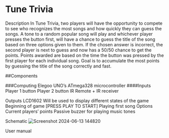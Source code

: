 # Tune Trivia

Description
In Tune Trivia, two players will have the opportunity to compete to see who recognizes the most songs and how quickly they can guess the songs. A tone to a random popular song will play and whichever player presses the button first, will have a chance to guess the title of the song based on three options given to them. If the chosen answer is incorrect, the second player is next to guess and now has a 50/50 chance to get the points. Points awarded are based on the time the button was pressed by the first player for each individual song. Goal is to accumulate the most points by guessing the title of the song correctly and fast.

##Components


###Computing
  Elegoo UNO’s ATmega328 microcontroller
####Inputs
  Player 1 button 
  Player 2 button 
  IR Remote + IR receiver

Outputs
  LCD1602
Will be used to display different states of the game
Beginning of game [PRESS PLAY TO START]
Playing first song
Options
Current players’ points
Passive buzzer for playing music tones

Schematic
![Screenshot 2024-06-13 144820](https://github.com/kathalinne/Tune-Trivia/assets/94071226/24087825-4a6b-47b1-b7a8-cdd5cd4c7405)

User manual


